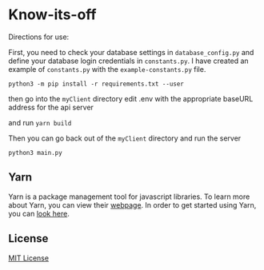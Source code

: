 # Know-its-off

Directions for use:

First, you need to check your database settings in `database_config.py` and define your database login credentials in `constants.py`. I have created an example of `constants.py` with the `example-constants.py` file.

`python3 -m pip install -r requirements.txt --user`

then go into the `myClient` directory 
edit .env with the appropriate baseURL address for the api server

and run 
`yarn build`

Then you can go back out of the `myClient` directory and run the server

`python3 main.py`

## Yarn

Yarn is a package management tool for javascript libraries. To learn more about Yarn, you can view their [webpage](https://classic.yarnpkg.com/en/). In order to get started using Yarn, you can [look here](https://classic.yarnpkg.com/en/docs/getting-started).

## License

[MIT License](https://github.com/Tonyenike/Know-its-off/blob/master/LICENSE.md)
